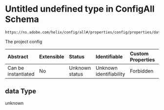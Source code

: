 # Untitled undefined type in ConfigAll Schema

```txt
https://ns.adobe.com/helix/config/all#/properties/config/properties/data
```

The project config

| Abstract            | Extensible | Status         | Identifiable            | Custom Properties | Additional Properties | Access Restrictions | Defined In                                                                                |
| :------------------ | :--------- | :------------- | :---------------------- | :---------------- | :-------------------- | :------------------ | :---------------------------------------------------------------------------------------- |
| Can be instantiated | No         | Unknown status | Unknown identifiability | Forbidden         | Allowed               | none                | [project-config-all.schema.json\*](project-config-all.schema.json "open original schema") |

## data Type

unknown
